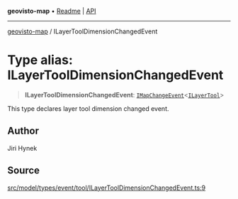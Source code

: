 **geovisto-map** • [Readme](../README.md) \| [API](../globals.md)

***

[geovisto-map](../README.md) / ILayerToolDimensionChangedEvent

# Type alias: ILayerToolDimensionChangedEvent

> **ILayerToolDimensionChangedEvent**: [`IMapChangeEvent`](../interfaces/IMapChangeEvent.md)\<[`ILayerTool`](../interfaces/ILayerTool.md)\>

This type declares layer tool dimension changed event.

## Author

Jiri Hynek

## Source

[src/model/types/event/tool/ILayerToolDimensionChangedEvent.ts:9](https://github.com/geovisto/geovisto-map/blob/e22d774889dbc28cc1ec62933ecf6bab6690f172/src/model/types/event/tool/ILayerToolDimensionChangedEvent.ts#L9)
